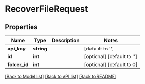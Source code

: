 # RecoverFileRequest

## Properties
Name | Type | Description | Notes
------------ | ------------- | ------------- | -------------
**api_key** | **string** |  | [default to '']
**id** | **int** |  | [optional] [default to '']
**folder_id** | **int** |  | [optional] [default to 0]

[[Back to Model list]](../README.md#documentation-for-models) [[Back to API list]](../README.md#documentation-for-api-endpoints) [[Back to README]](../README.md)


